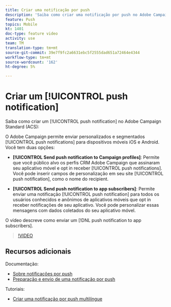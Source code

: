 ```yaml
---
title: Criar uma notificação por push
description: 'Saiba como criar uma notificação por push no Adobe Campaign Standard (ACS). '
feature: Push
topics: Mobile
kt: 1401
doc-type: feature video
activity: use
team: TM
translation-type: tm+mt
source-git-commit: 39e7f9fc2a6631ebc5f2555dad651a72464e4344
workflow-type: tm+mt
source-wordcount: '162'
ht-degree: 5%

---
```



# Criar um [!UICONTROL push notification]

Saiba como criar um [!UICONTROL push notification] no Adobe Campaign Standard (ACS):

O Adobe Campaign permite enviar personalizados e segmentados [!UICONTROL push notifications] para dispositivos móveis iOS e Android. Você tem duas opções:

* **[!UICONTROL Send push notification to Campaign profiles]**: Permite que você público alvo os perfis CRM Adobe Campaign que assinaram seu aplicativo móvel e opt in receber [!UICONTROL push notifications]. Você pode inserir campos de personalização em seu site [!UICONTROL push notification], como o nome do recipient.

* **[!UICONTROL Send push notification to app subscribers]**: Permite enviar uma notificação [!UICONTROL push notification] para todos os usuários conhecidos e anônimos de aplicativos móveis que opt in receber notificações de seu aplicativo. Você pode personalizar essas mensagens com dados coletados do seu aplicativo móvel.

O vídeo descreve como enviar um [!DNL push notification to app subscribers].

>[!VIDEO](https://video.tv.adobe.com/v/31499?quality=12)

## Recursos adicionais

Documentação:

* [Sobre notificações por push](https://docs.adobe.com/content/help/en/campaign-standard/using/communication-channels/push-notifications/about-push-notifications.html)
* [Preparação e envio de uma notificação por push](https://docs.adobe.com/content/help/en/campaign-standard/using/communication-channels/push-notifications/preparing-and-sending-a-push-notification.html)

Tutoriais:

* [Criar uma notificação por push multilíngue](/help/communication-channels/mobile/push-notifications/creating-multilingual-push-notifications.md)

